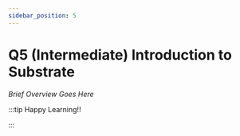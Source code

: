 ```yaml
---
sidebar_position: 5
---
```


# Q5 (Intermediate) Introduction to Substrate

_Brief Overview Goes Here_

:::tip Happy Learning!!

<QuestButton text="Go To Quest" link="https://app.stackup.dev/quest_page/q5-intermediate-introduction-to-substrate" />

:::
